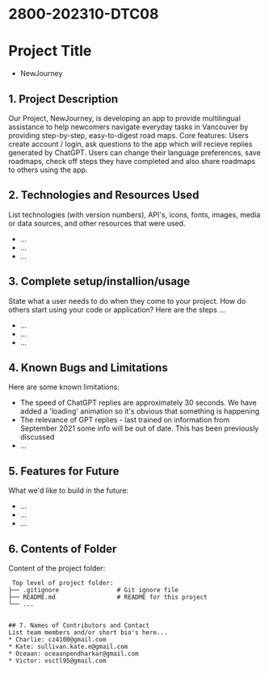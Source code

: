 # 2800-202310-DTC08

# Project Title
* NewJourney

## 1. Project Description
Our Project, NewJourney, is developing an app to provide multilingual assistance to help newcomers navigate everyday tasks in Vancouver by providing step-by-step, easy-to-digest road maps.
Core features: Users create account / login, ask questions to the app which will recieve replies generated by ChatGPT. Users can change their language preferences, save roadmaps, check off steps they have completed and also 
share roadmaps to others using the app.

	
## 2. Technologies and Resources Used
List technologies (with version numbers), API's, icons, fonts, images, media or data sources, and other resources that were used.
* ...
* ...
* ...


## 3. Complete setup/installion/usage
State what a user needs to do when they come to your project.  How do others start using your code or application?
Here are the steps ...
* ...
* ...
* ...


## 4. Known Bugs and Limitations
Here are some known limitations:
* The speed of ChatGPT replies are approximately 30 seconds. We have added a 'loading' animation so it's obvious that something is happening
* The relevance of GPT replies - last trained on information from September 2021 some info will be out of date. This has been previously discussed
* ...


## 5. Features for Future
What we'd like to build in the future:
* ...
* ...
* ...
	
## 6. Contents of Folder
Content of the project folder:

```
 Top level of project folder: 
├── .gitignore                # Git ignore file
├── README.md                 # README for this project
└── ...


## 7. Names of Contributors and Contact
List team members and/or short bio's here... 
* Charlie: cz4100@gmail.com
* Kate: sullivan.kate.e@gmail.com
* Oceaan: oceaanpendharkar@gmail.com
* Victor: vsctl95@gmail.com